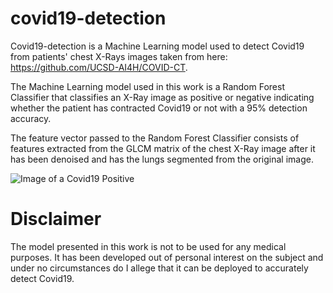 # covid19-detection


Covid19-detection is a Machine Learning model used to detect Covid19 from patients' chest X-Rays images taken from here: https://github.com/UCSD-AI4H/COVID-CT.

The Machine Learning model used in this work is a Random Forest Classifier that classifies an X-Ray image as positive or negative indicating whether the patient has contracted Covid19 or not with a 95% detection accuracy.

The feature vector passed to the Random Forest Classifier consists of features extracted from the GLCM matrix of the chest X-Ray image after it has been denoised and has the lungs segmented from the original image.

![Image of a Covid19 Positive](https://radiologyassistant.nl/assets/2-chest-filmc.jpg)


# Disclaimer

The model presented in this work is not to be used for any medical purposes. It has been developed out of personal interest on the subject and under no circumstances do I allege that it can be deployed to accurately detect Covid19.


